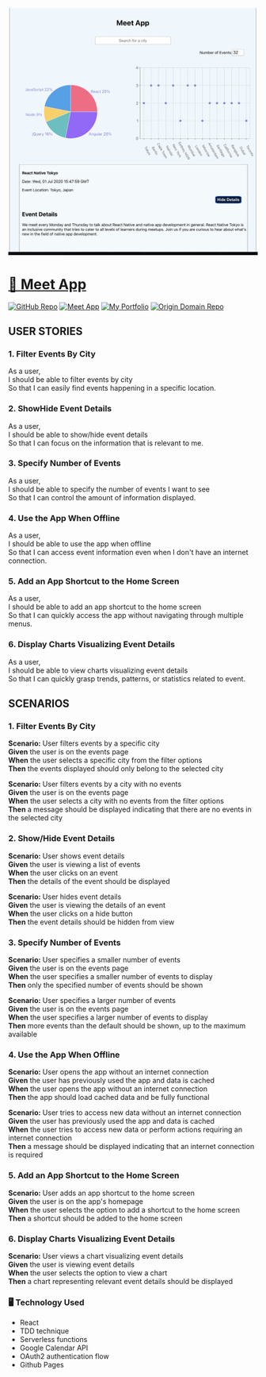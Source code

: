 ![alt text](meetscrsh.png)

# [🔗 Meet App](https://abneralexis.github.io/meet/)

[![GitHub Repo](https://img.shields.io/badge/GitHub-Repo-blue?logo=github)](https://github.com/abnerAlexis/meet) [![Meet App](https://img.shields.io/badge/Meet%20App-green?logo=google-chrome)](https://abneralexis.github.io/meet/) [![My Portfolio](https://img.shields.io/badge/My%20Portfolio-orange?logo=google-chrome)](https://abneralexis.github.io/aabner-portfolio/index.html)   [![Origin Domain Repo](https://img.shields.io/badge/Origin%20Domain%20Repo-magenta?logo=github)](https://github.com/abnerAlexis/abnerAlexis.github.io)


## USER STORIES

### 1. Filter Events By City

As a user,<br>
I should be able to filter events by city<br>
So that I can easily find events happening in a specific location.

### 2. ShowHide Event Details

As a user,<br>
I should be able to show/hide event details<br>
So that I can focus on the information that is relevant to me.

### 3. Specify Number of Events

As a user,<br>
I should be able to specify the number of events I want to see<br>
So that I can control the amount of information displayed.

### 4. Use the App When Offline

As a user,<br>
I should be able to use the app when offline<br>
So that I can access event information even when I don't have an internet connection.

### 5. Add an App Shortcut to the Home Screen

As a user,<br>
I should be able to add an app shortcut to the home screen<br>
So that I can quickly access the app without navigating through multiple menus.

### 6. Display Charts Visualizing Event Details

As a user,<br>
I should be able to view charts visualizing event details<br>
So that I can quickly grasp trends, patterns, or statistics related to event.

## SCENARIOS

### 1. Filter Events By City

<strong>Scenario:</strong> User filters events by a specific city<br>
<strong>Given</strong> the user is on the events page<br>
<strong>When</strong> the user selects a specific city from the filter options<br>
<strong>Then</strong> the events displayed should only belong to the selected city

<strong>Scenario:</strong> User filters events by a city with no events<br>
<strong>Given</strong> the user is on the events page<br>
<strong>When</strong> the user selects a city with no events from the filter options<br>
<strong>Then</strong> a message should be displayed indicating that there are no events in the selected city

### 2. Show/Hide Event Details

<strong>Scenario:</strong> User shows event details<br>
<strong>Given</strong> the user is viewing a list of events<br>
<strong>When</strong> the user clicks on an event<br>
<strong>Then</strong> the details of the event should be displayed<br>

<strong>Scenario:</strong> User hides event details<br>
<strong>Given</strong> the user is viewing the details of an event<br>
<strong>When</strong> the user clicks on a hide button<br>
<strong>Then</strong> the event details should be hidden from view

### 3. Specify Number of Events

<strong>Scenario:</strong> User specifies a smaller number of events<br>
<strong>Given</strong> the user is on the events page<br>
<strong>When</strong> the user specifies a smaller number of events to display<br>
<strong>Then</strong> only the specified number of events should be shown

<strong>Scenario:</strong> User specifies a larger number of events<br>
<strong>Given</strong> the user is on the events page<br>
<strong>When</strong> the user specifies a larger number of events to display<br>
<strong>Then</strong> more events than the default should be shown, up to the maximum available

### 4. Use the App When Offline

<strong>Scenario:</strong> User opens the app without an internet connection<br>
<strong>Given</strong> the user has previously used the app and data is cached<br>
<strong>When</strong> the user opens the app without an internet connection<br>
<strong>Then</strong> the app should load cached data and be fully functional

<strong>Scenario:</strong> User tries to access new data without an internet connection<br>
<strong>Given</strong> the user has previously used the app and data is cached<br>
<strong>When</strong> the user tries to access new data or perform actions requiring an internet connection<br>
<strong>Then</strong> a message should be displayed indicating that an internet connection is required

### 5. Add an App Shortcut to the Home Screen

<strong>Scenario:</strong> User adds an app shortcut to the home screen<br>
<strong>Given</strong> the user is on the app's homepage<br>
<strong>When</strong> the user selects the option to add a shortcut to the home screen<br>
<strong>Then</strong> a shortcut should be added to the home screen

### 6. Display Charts Visualizing Event Details

<strong>Scenario:</strong> User views a chart visualizing event details<br>
<strong>Given</strong> the user is viewing event details<br>
<strong>When</strong> the user selects the option to view a chart<br>
<strong>Then</strong> a chart representing relevant event details should be displayed

### 🖥️ Technology Used

- React
- TDD technique
- Serverless functions
- Google Calendar API
- OAuth2 authentication flow
- Github Pages
